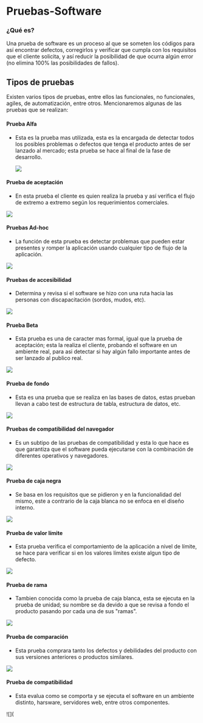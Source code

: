 # Pruebas-Software

### ¿Qué es?

Una prueba de software es un proceso al que se someten los códigos para así encontrar defectos, corregirlos y verificar que cumpla con los requisitos que el cliente solicita, y así reducir la posibilidad de que ocurra algún error (no elimina 100% las posibilidades de fallos).

## Tipos de pruebas
Existen varios tipos de pruebas, entre ellos las funcionales, no funcionales, agiles, de automatización, entre otros. Mencionaremos algunas de las pruebas que se realizan:

 #### Prueba Alfa
   * Esta es la prueba mas utilizada, esta es la encargada de detectar todos los posibles problemas o defectos que tenga el              producto antes de ser lanzado al mercado; esta prueba se hace al final de la fase de desarrollo.

        ![](https://c8.alamy.com/compes/2ap8a9d/icono-de-concepto-de-prueba-alfa-incentificar-errores-antes-de-liberar-la-ilustracion-de-linea-fina-proceso-de-prueba-de-software-indicar-problemas-y-problemas-vector-2ap8a9d.jpg)

#### Prueba de aceptación
   * En esta prueba el cliente es quien realiza la prueba y así verifica el flujo de extremo a extremo según los requerimientos        comerciales.

![](https://www.nimblework.com/wp-content/uploads/2022/12/software-testing.jpg)

#### Pruebas Ad-hoc
   * La función de esta prueba es detectar problemas que pueden estar presentes y romper la aplicación usando cualquier tipo de        flujo de la aplicación.

![](https://www.ayscom.com/wordpress/wp-content/uploads/2018/10/medidasadhoc.jpg)

#### Pruebas de accesibilidad
   * Determina y revisa si el software se hizo con una ruta hacia las personas con discapacitación (sordos, mudos, etc).

![](https://qalified.com/wp-content/uploads/2021/12/diseno-y-desarrollo-de-webs-accesibles-accesibilidad-web.png)

#### Prueba Beta
   * Esta prueba es una de caracter mas formal, igual que la prueba de aceptación; esta la realiza el cliente, probando el            software en un ambiente real, para asi detectar si hay algún fallo importante antes de ser lanzado al publico real.
 
![](https://thumbs.dreamstime.com/b/ejemplo-de-prueba-beta-del-vector-concepto-hombres-negocios-min-sculos-con-los-dispositivos-digitales-que-prueban-software-la-148794431.jpg)

#### Prueba de fondo
   * Esta es una prueba que se realiza en las bases de datos, estas prueban llevan a cabo test de estructura de tabla, estructura      de datos, etc.

![](https://thumbs.dreamstime.com/b/pruebas-de-software-con-ilustraciones-vectoriales-dibujos-animados-computadoras-escritorio-aisladas-banner-prueba-computadora-y-211928526.jpg)

#### Pruebas de compatibilidad del navegador
   * Es un subtipo de las pruebas de compatibilidad y esta lo que hace es que garantiza que el software pueda ejecutarse con la        combinación de diferentes operativos y navegadores.

![](https://comparium.app/images/upload/articles/testing_checklist/testing-compatibility.png)

#### Prueba de caja negra
   * Se basa en los requisitos que se pidieron y en la funcionalidad del mismo, este a contrario de la caja blanca no se enfoca        en el diseño interno.

![](https://4.bp.blogspot.com/-V_13eBC1IEM/Uge4Z3rrr4I/AAAAAAAAAKI/TsEp5Br537k/s1600/CajaNegra.png)

#### Prueba de valor límite
   * Esta prueba verifica el comportamiento de la aplicación a nivel de límite, se hace para verificar si en los valores límites      existe algun tipo de defecto.

![](https://www.proydesa.org/portal/images/barriers.jpg)

#### Prueba de rama
   * Tambien conocida como la prueba de caja blanca, esta se ejecuta en la prueba de unidad; su nombre se da devido a que se          revisa a fondo el producto pasando por cada una de sus "ramas".

![](https://3.bp.blogspot.com/-ije1wguyYfo/UWjZcE_0bLI/AAAAAAAABfU/51livGv3mBY/s1600/caja+blanca.jpg)

#### Prueba de comparación
   * Esta prueba comprara tanto los defectos y debilidades del producto con sus versiones anteriores o productos similares.

![](https://static.vecteezy.com/system/resources/previews/005/648/540/non_2x/comparison-testing-concept-icon-finding-differences-idea-thin-line-illustration-software-testing-process-indicating-issues-and-problems-isolated-outline-drawing-editable-stroke-vector.jpg)

#### Prueba de compatibilidad
   * Esta evalua como se comporta y se ejecuta el software en un ambiente distinto, harsware, servidores web, entre otros componentes.

![](
